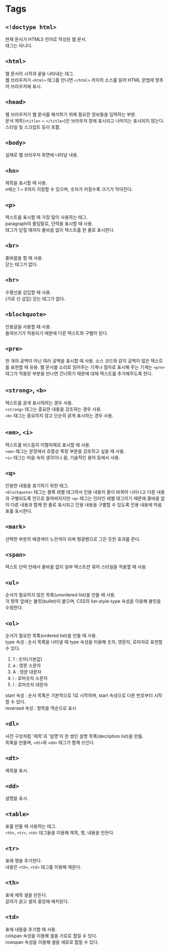 # Tags

## `<!doctype html>`

현재 문서가 HTML5 언어로 작성된 웹 문서.<br>
태그는 아니다.<br>

## `<html>`

웹 문서의 시작과 끝을 나타내는 태그.<br>
웹 브라우저가 `<html>` 태그를 만나면 `</html>` 까지의 소스를 읽어 HTML 문법에 맞추어 브라우저에 표시.<br>

## `<head>`

웹 브라우저가 웹 문서를 해석하기 위해 필요한 정보들을 입력하는 부분.<br>
문서 제목(`<title>` ~ `</title>`)만 브라우저 창에 표시되고 나머지는 표시되지 않는다.<br>
스타일 및 스크립트 등이 포함.<br>

## `<body>`

실제로 웹 브라우저 화면에 나타날 내용.<br>

## `<hn>`

제목을 표시할 때 사용.<br>
n에는 1 ~ 6까지 지정할 수 있으며, 숫자가 커질수록 크기가 작아진다.<br>

## `<p>`

텍스트를 표시할 때 가장 많이 사용하는 태그.<br>
paragraph의 줄임말로, 단락을 표시할 때 사용.<br>
태그가 닫힐 때까지 줄바꿈 없이 텍스트를 한 줄로 표시한다.<br>

## `<br>`

줄바꿈을 할 때 사용.<br>
닫는 태그가 없다.<br>

## `<hr>`

수평선을 삽입할 때 사용.<br>(가로 선 삽입)
닫는 태그가 없다.<br>

## `<blockquote>`

인용글을 사용할 때 사용.<br>
들여쓰기가 적용되기 때문에 다른 텍스트와 구별이 된다.<br>

## `<pre>`

한 개의 공백이 아닌 여러 공백을 표시할 때 사용.
소스 코드와 같이 공백이 많은 텍스트를 표현할 때 유용.
웹 문서를 소리로 읽어주는 기계나 점자로 표시해 주는 기계는 `<pre>` 태그가 적용된 부분을 만나면 건너뛰기 때문에 대체 텍스트를 추가해주도록 한다.<br>

## `<strong>`, `<b>`

텍스트를 굵게 표시하려는 경우 사용.<br>
`<strong>` 태그는 중요한 내용을 강조하는 경우 사용.<br>
`<b>` 태그는 중요하지 않고 단순히 굵게 표시하는 경우 사용.<br>

## `<em>`, `<i>`

텍스트를 비스듬히 이탤릭체로 표시할 때 사용.<br>
`<em>` 태그는 문장에서 흐름상 특정 부분을 강조하고 싶을 때 사용.<br>
`<i>` 태그는 마음 속의 생각이나 꿈, 기술적인 용어 등에서 사용.<br>

## `<q>`

인용한 내용을 표기하기 위한 태그.<br>
`<blockquote>` 태그는 블록 레벨 태그여서 인용 내용이 줄이 바뀌어 나타나고 다른 내용과 구별되도록 안으로 들여써지지만
`<q>` 태그는 인라인 레벨 태그이기 때문에 줄바꿈 없이 다른 내용과 함께 한 줄로 표시되고 인용 내용을 구별할 수 있도록 인용 내용에 따옴표를 표시한다.<br>

## `<mark>`

선택한 부분의 배경색이 노란색이 되며 형광펜으로 그은 듯한 효과를 준다.<br>

## `<span>`

텍스트 단락 안에서 줄바꿈 없이 일부 텍스트만 묶어 스타일을 적용할 때 사용.<br>

## `<ul>`

순서가 필요하지 않은 목록(unordered list)을 만들 때 사용.<br>
각 항목 앞에는 불릿(bullet)이 붙으며, CSS의 list-style-type 속성을 이용해 불릿을 수정한다.<br>

## `<ol>`

순서가 필요한 목록(ordered list)을 만들 때 사용.<br>
type 속성 : 순서 목록을 나타낼 때 type 속성을 이용해 숫자, 영문자, 로마자로 표현할 수 있다.<br>

1. 1 : 숫자(기본값)
2. a : 영문 소문자
3. A : 영문 대문자
4. i : 로마숫자 소문자
5. I : 로마숫자 대문자

start 속성 : 순서 목록은 기본적으로 1로 시작하며, start 속성으로 다른 번호부터 시작할 수 있다.<br>
reversed 속성 : 항목을 역순으로 표시<br>

## `<dl>`

사전 구성처럼 '제목'과 '설명'이 한 쌍인 설명 목록(decription list)을 만듦.<br>
목록을 만들며, `<dt>`와 `<dd>` 태그가 함께 쓰인다.<br>

## `<dt>`

제목을 표시. <br>

## `<dd>`

설명을 표시. <br>

## `<table>`

표를 만들 때 사용하는 태그.<br>
`<th>`, `<tr>`, `<td>` 태그들을 이용해 제목, 행, 내용을 만든다.<br>

## `<tr>`

표에 행을 추가한다.<br>
내용은 `<th>`, `<td>` 태그를 이용해 채운다.<br>

## `<th>`

표에 제목 셀을 만든다.<br>
글자가 굵고 셀의 중앙에 배치된다.<br>

## `<td>`

표에 내용을 추가할 때 사용.<br>
colspan 속성을 이용해 셀을 가로로 합칠 수 있다.<br>
rowspan 속성을 이용해 셀을 세로로 합칠 수 있다.<br>
